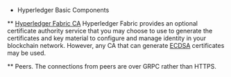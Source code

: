 * Hyperledger Basic Components

** [Hyperledger Fabric CA](http://hyperledger-fabric.readthedocs.io/en/latest/getting_started.html#hyperledger-fabric-ca)
Hyperledger Fabric provides an optional certificate authority service that you may choose to use to generate the certificates and key material to configure and manage identity in your blockchain network. However, any CA that can generate [ECDSA](https://en.wikipedia.org/wiki/Elliptic_Curve_Digital_Signature_Algorithm) certificates may be used.

** Peers. The connections from peers are over GRPC rather than HTTPS. 
